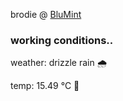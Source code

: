 brodie @ [BluMint](https://www.linkedin.com/company/blumint-io/)

<!--weather_start-->
### working conditions..

weather: drizzle rain 🌧️

temp: 15.49 °C 👕

<!--weather_end-->
